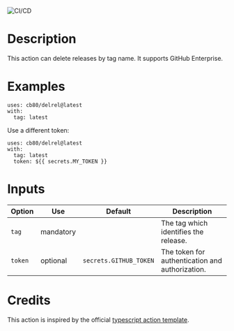 ![CI/CD](https://github.com/cb80/delrel/workflows/CI/CD/badge.svg)

# Description

This action can delete releases by tag name. It supports GitHub Enterprise.

# Examples
```
uses: cb80/delrel@latest
with:
  tag: latest
```

Use a different token:
```
uses: cb80/delrel@latest
with:
  tag: latest
  token: ${{ secrets.MY_TOKEN }}
```

# Inputs

| Option    | Use       | Default                | Description |
|-----------|-----------|------------------------|-------------|
| `tag`     | mandatory |                        | The tag which identifies the release. |
| `token`   | optional  | `secrets.GITHUB_TOKEN` | The token for authentication and authorization. |

# Credits

This action is inspired by the official [typescript action template][tstpl].

[tstpl]: https://github.com/actions/typescript-action
